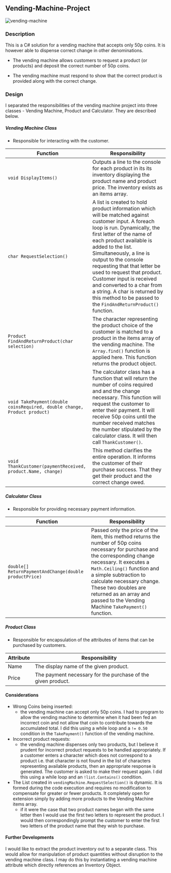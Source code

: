 ## Vending-Machine-Project

![vending-machine](https://media.licdn.com/mpr/mpr/p/3/005/093/1c1/3d3c719.jpg)

### Description
This is a C# solution for a vending machine that accepts only 50p coins. It is however able to dispense correct change in other denominations.

- The vending machine allows customers to request a product (or products) and deposit the correct number of 50p coins.

- The vending machine must respond to show that the correct product is provided along with the correct change.

### Design
I separated the responsibilities of the vending machine project into three classes - Vending Machine, Product and Calculator. They are described below.

##### Vending Machine Class
* Responsible for interacting with the customer.

| Function  | Responsibility |
| ------ | ----------- |
| `void DisplayItems()` | Outputs a line to the console for each product in its its inventory displaying the product name and product price. The inventory exists as an items array. |
| `char RequestSelection()` | A list is created to hold product information which will be matched against customer input. A foreach loop is run. Dynamically, the first letter of the name of each product available is added to the list. Simultaneously, a line is output to the console requesting that that letter be used to request that product. Customer input is received and converted to a char from a string. A char is returned by this method to be passed to the `FindAndReturnProduct()` function. |
| `Product FindAndReturnProduct(char selection)` | The character representing the product choice of the customer is matched to a product in the items array of the vending machine. The `Array.find()` function is applied here. This function returns the product object. |
| `void TakePayment(double coinsRequired, double change, Product product)` | The calculator class has a function that will return the number of coins required and and the change necessary. This function will request the customer to enter their payment. It will receive 50p coins until the number received matches the number stipulated by the calculator class. It will then call `ThankCustomer()`. |
| `void ThankCustomer(paymentReceived, product.Name, change)` | This method clarifies the entire operation. It informs the customer of their purchase success. That they get their product and the correct change owed. |

##### Calculator Class
* Responsible for providing necessary payment information.

| Function  | Responsibility |
| ------ | ----------- |
| `double[] ReturnPaymentAndChange(double productPrice)` | Passed only the price of the item, this method returns the number of 50p coins necessary for purchase and the corresponding change necessary. It executes a `Math.Ceiling()` function and a simple subtraction to calculate necessary change. These two doubles are returned as an array and passed to the Vending Machine `TakePayment()` function.  |

##### Product Class
* Responsible for encapsulation of the attributes of items that can be purchased by customers.

| Attribute  | Responsibility |
| ------ | ----------- |
| Name | The display name of the given product. |
| Price | The payment necessary for the purchase of the given product. |

#### Considerations
- Wrong Coins being inserted:
  - the vending machine can accept only 50p coins. I had to program to allow the vending machine to determine when it had been fed an incorrect coin and not allow that coin to contribute towards the accumulated total. I did this using a while loop and a `!= 0.50` condition in the `TakePayment()` function of the vending machine.
- Incorrect product requests:
  - the vending machine dispenses only two products, but I believe it prudent for incorrect product requests to be handled appropriately. If a customer enters a character which does not correspond to a product i.e. that character is not found in the list of characters representing available products, then an appropriate response is generated. The customer is asked to make their request again. I did this using a while loop and an `!list.Contains()` condition.
- The List created in `vendingMachine.RequestSelection()` is dynamic. It is formed during the code execution and requires no modification to compensate for greater or fewer products. It completely open for extension simply by adding more products to the Vending Machine items array.
  - if it were the case that two product names began with the same letter then I would use the first two letters to represent the product. I would then correspondingly prompt the customer to enter the first two letters of the product name that they wish to purchase.

#### Further Developments
I would like to extract the product inventory out to a separate class. This would allow for manipulation of product quantities without disruption to the vending machine class. I may do this by instantiating a vending machine attribute which directly references an Inventory Object.
